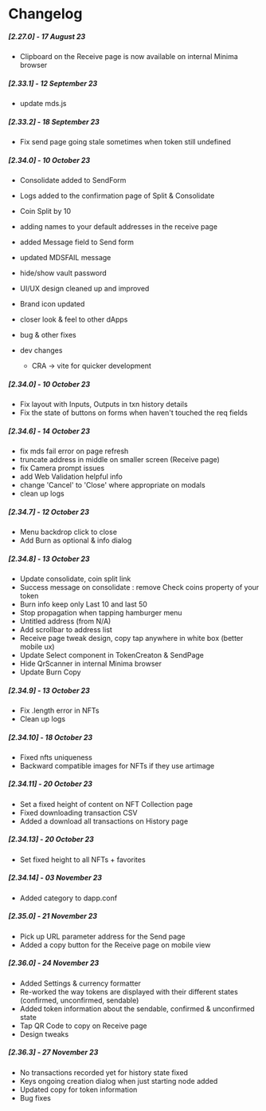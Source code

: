 # Changelog

##### [2.27.0] - 17 August 23

- Clipboard on the Receive page is now available on internal Minima browser

##### [2.33.1] - 12 September 23

- update mds.js

##### [2.33.2] - 18 September 23

- Fix send page going stale sometimes when token still undefined

##### [2.34.0] - 10 October 23

- Consolidate added to SendForm
- Logs added to the confirmation page of Split & Consolidate
- Coin Split by 10
- adding names to your default addresses in the receive page
- added Message field to Send form
- updated MDSFAIL message
- hide/show vault password
- UI/UX design cleaned up and improved
- Brand icon updated
- closer look & feel to other dApps
- bug & other fixes

- dev changes
  - CRA -> vite for quicker development
  
##### [2.34.0] - 10 October 23

- Fix layout with Inputs, Outputs in txn history details
- Fix the state of buttons on forms when haven't touched the req fields

##### [2.34.6] - 14 October 23

- fix mds fail error on page refresh
- truncate address in middle on smaller screen (Receive page)
- fix Camera prompt issues
- add Web Validation helpful info
- change 'Cancel' to 'Close' where appropriate on modals
- clean up logs

##### [2.34.7] - 12 October 23

- Menu backdrop click to close
- Add Burn as optional & info dialog

##### [2.34.8] - 13 October 23

- Update consolidate, coin split link
- Success message on consolidate : remove Check coins property of your token
- Burn info keep only Last 10 and last 50 
- Stop propagation when tapping hamburger menu
- Untitled address (from N/A)
- Add scrollbar to address list
- Receive page tweak design, copy tap anywhere in white box (better mobile ux)
- Update Select component in TokenCreaton & SendPage
- Hide QrScanner in internal Minima browser
- Update Burn Copy

##### [2.34.9] - 13 October 23

- Fix .length error in NFTs 
- Clean up logs

##### [2.34.10] - 18 October 23

- Fixed nfts uniqueness
- Backward compatible images for NFTs if they use artimage

##### [2.34.11] - 20 October 23

- Set a fixed height of content on NFT Collection page
- Fixed downloading transaction CSV
- Added a download all transactions on History page

##### [2.34.13] - 20 October 23

- Set fixed height to all NFTs + favorites

##### [2.34.14] - 03 November 23

- Added category to dapp.conf

##### [2.35.0] - 21 November 23

- Pick up URL parameter address for the Send page
- Added a copy button for the Receive page on mobile view

##### [2.36.0] - 24 November 23

- Added Settings & currency formatter
- Re-worked the way tokens are displayed with their different states (confirmed, unconfirmed, sendable)
- Added token information about the sendable, confirmed  & unconfirmed state
- Tap QR Code to copy on Receive page
- Design tweaks

##### [2.36.3] - 27 November 23

- No transactions recorded yet for history state fixed
- Keys ongoing creation dialog when just starting node added
- Updated copy for token information
- Bug fixes
